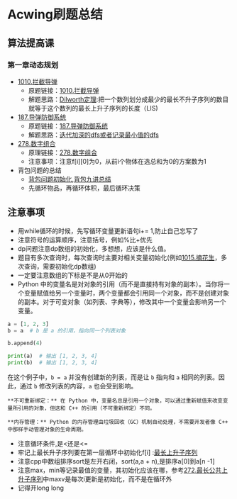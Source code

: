# Acwing刷题总结

## 算法提高课

### 第一章动态规划

* [1010.拦截导弹](算法提高课/第一章动态规划/1010.拦截导弹/1010.拦截导弹.cpp)
  * 原题链接：[1010.拦截导弹](https://www.acwing.com/problem/content/1012/)
  * 解题思路：[Dilworth定理](https://www.acwing.com/blog/content/7453/):把一个数列划分成最少的最长不升子序列的数目就等于这个数列的最长上升子序列的长度（LIS)
* [187.导弹防御系统](算法提高课/第一章动态规划/187.导弹防御系统/187.导弹防御系统.py)
  * 原题链接：[187.导弹防御系统](https://www.acwing.com/problem/content/189/)
  * 解题思路：[迭代加深的dfs或者记录最小值的dfs](https://www.acwing.com/solution/content/4258/)
* [278.数字组合](算法提高课/第一章动态规划/278.数字组合/278.数字组合.py)
  * 原理链接：[278.数字组合](https://www.acwing.com/problem/content/280/)
  * 注意事项：注意f[i][0]为0，从前i个物体在选总和为0的方案数为1
* 背包问题的总结
  * [背包问题初始化](https://www.acwing.com/blog/content/458/),[背包九讲总结](https://www.acwing.com/blog/content/5785/)
  * 先循环物品，再循环体积，最后循环决策

## 注意事项

* 用while循环的时候，先写循环变量更新语句i+= 1,防止自己忘写了
* 注意符号的运算顺序，注意括号，例如%比+优先
* dp问题注意dp数组的初始化，多想想，应该是什么值。
* 题目有多次查询时，每次查询时主要对相关变量初始化(例如[1015.摘花生](算法提高课/第一章动态规划/1015.摘花生/1015.摘花生.py)，多次查询，需要初始化dp数组)
* 一定要注意数组的下标是不是从0开始的
* Python 中的变量名是对对象的引用（而不是直接持有对象的副本）。当你将一个变量赋值给另一个变量时，两个变量都会引用同一个对象，而不是创建对象的副本。对于可变对象（如列表、字典等），修改其中一个变量会影响另一个变量。

```python
a = [1, 2, 3]
b = a  # b 是 a 的引用，指向同一个列表对象

b.append(4)

print(a)  # 输出 [1, 2, 3, 4]
print(b)  # 输出 [1, 2, 3, 4]
```

在这个例子中，`b = a` 并没有创建新的列表，而是让 `b` 指向和 `a` 相同的列表。因此，通过 `b` 修改列表的内容，`a` 也会受到影响。

    **不可重新绑定：** 在 Python 中，变量名总是引用一个对象，可以通过重新赋值来改变变量所引用的对象，但这和 C++ 的引用（不可重新绑定）不同。

    **内存管理：** Python 的内存管理由垃圾回收（GC）机制自动处理，不需要开发者像 C++ 中那样手动管理对象的生命周期。

* 注意循环条件,是<还是<=
* 牢记上最长升子序列要在第一层循环中初始化f[i] :[最长上升子序列](算法基础课/第五讲/895.最长上升子序列.py)
* 注意cpp中数组排序sort是左开右闭，sort(a,a + n),是排序a[0]到a[n -1]
* 注意max，min等记录最值的变量，其初始化应该在哪，参考[272.最长公共上升子序列](算法提高课/第一章动态规划/272.最长公共上升子序列/272.最长公共上升子序列.py)中maxv是每次i更新是初始化，而不是在循环外
* 记得开long long
